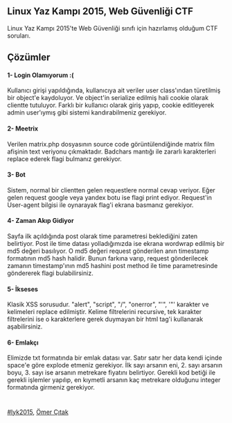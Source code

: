 ## Linux Yaz Kampı 2015, Web Güvenliği CTF
Linux Yaz Kampı 2015'te Web Güvenliği sınıfı için hazırlamış olduğum CTF soruları.

## Çözümler

#### 1- Login Olamıyorum :(
Kullanıcı girişi yapıldığında, kullanıcıya ait veriler user class'ından türetilmiş bir object'e kaydoluyor. Ve object'in serialize edilmiş hali cookie olarak clientte tutuluyor. Farklı bir kullanıcı olarak giriş yapıp, cookie editleyerek admin user'ıymış gibi sistemi kandırabilmeniz gerekiyor.

#### 2- Meetrix
Verilen matrix.php dosyasının source code görüntülendiğinde matrix film afişinin text veriyonu çıkmaktadır. Badchars mantığı ile zararlı karakterleri replace ederek flagi bulmanız gerekiyor.


#### 3- Bot
Sistem, normal bir clientten gelen requestlere normal cevap veriyor. Eğer gelen request google veya yandex botu ise flagi print ediyor. Request'in User-agent bilgisi ile oynarayak flag'i ekrana basmanız gerekiyor.

#### 4- Zaman Akıp Gidiyor
Sayfa ilk açıldığında post olarak time parametresi beklediğini zaten belirtiyor. Post ile time datası yolladığımızda ise ekrana wordwrap edilmiş bir md5 değeri basılıyor. O md5 değeri request gönderilen anın timestamp formatının md5 hash halidir. Bunun farkına varıp, request gönderilecek zamanın timestamp'ının md5 hashini post method ile time parametresinde göndererek flagi bulabilirsiniz.

#### 5- İkseses
Klasik XSS sorusudur. "alert", "script", "/", "onerror", "'", '"' karakter ve kelimeleri replace edilmiştir. Kelime filtrelerini recursive, tek karakter filtrelerini ise o karakterlere gerek duymayan bir html tag'i kullanarak aşabilirsiniz.

#### 6- Emlakçı
Elimizde txt formatında bir emlak datası var. Satır satır her data kendi içinde space'e göre explode etmeniz gerekiyor. İlk sayı arsanın  eni, 2. sayı arsanın boyu, 3. sayı ise arsanın metrekare fiyatını belirtiyor. Gerekli kod betiği ile gerekli işlemler yapılıp, en kıymetli arsanın kaç metrekare olduğunu integer formatında girmeniz gerekiyor.

# 
[#lyk2015](https://twitter.com/search?q=%23lyk2015&src=typd), [Ömer Çıtak](http://omercitak.com/)



